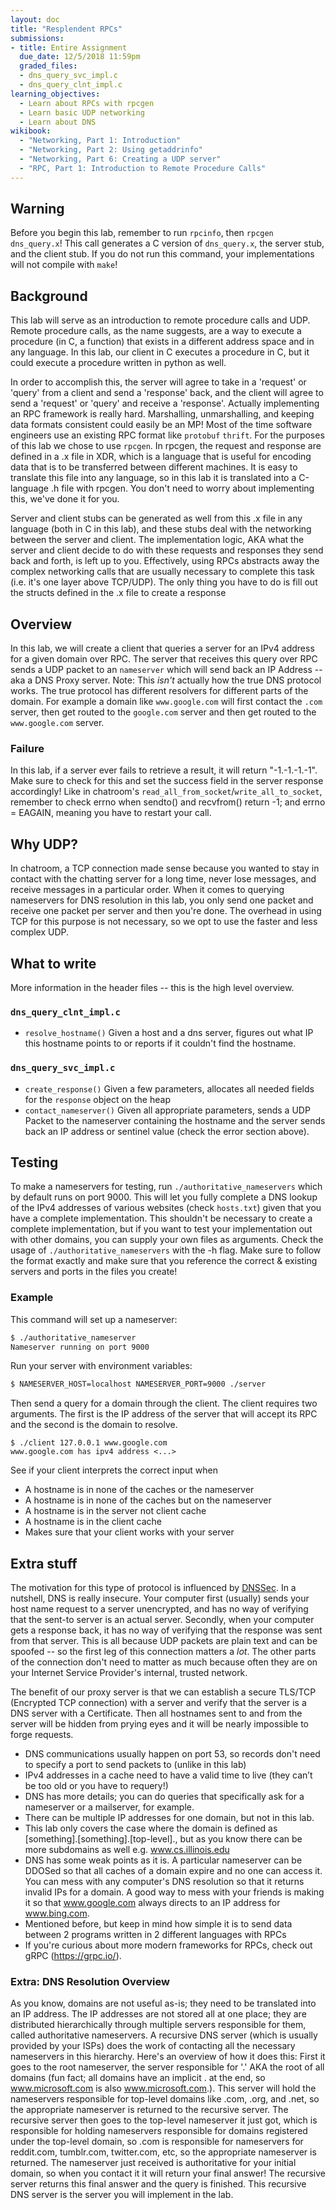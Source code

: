 ```yaml
---
layout: doc
title: "Resplendent RPCs"
submissions:
- title: Entire Assignment
  due_date: 12/5/2018 11:59pm
  graded_files:
  - dns_query_svc_impl.c
  - dns_query_clnt_impl.c
learning_objectives:
  - Learn about RPCs with rpcgen
  - Learn basic UDP networking
  - Learn about DNS
wikibook:
  - "Networking, Part 1: Introduction"
  - "Networking, Part 2: Using getaddrinfo"
  - "Networking, Part 6: Creating a UDP server"
  - "RPC, Part 1: Introduction to Remote Procedure Calls"
---
```


## Warning
Before you begin this lab, remember to run `rpcinfo`, then `rpcgen dns_query.x`!
This call generates a C version of `dns_query.x`, the server stub, and the client stub.
If you do not run this command, your implementations will not compile with `make`!

## Background
This lab will serve as an introduction to remote procedure calls and UDP. Remote procedure calls, as the name suggests, are a way to execute a procedure (in C, a function) that exists in a different address space and in any language. In this lab, our client in C executes a procedure in C, but it could execute a procedure written in python as well.

In order to accomplish this, the server will agree to take in a 'request' or 'query' from a client and send a 'response' back, and the client will agree to send a 'request' or 'query' and receive a 'response'.
Actually implementing an RPC framework is really hard. Marshalling, unmarshalling, and keeping data formats consistent could easily be an MP! Most of the time software engineers use an existing RPC format like `protobuf` `thrift`. For the purposes of this lab we chose to use `rpcgen`.
In rpcgen, the request and response are defined in a .x file in XDR, which is a language that is useful for encoding data that is to be transferred between different machines. 
It is easy to translate this file into any language, so in this lab it is translated into a C-language .h file with rpcgen. You don't need to worry about implementing this, we've done it for you.

Server and client stubs can be generated as well from this .x file in any language (both in C in this lab), and these stubs deal with the networking between the server and client. 
The implementation logic, AKA what the server and client decide to do with these requests and responses they send back and forth, is left up to you.
Effectively, using RPCs abstracts away the complex networking calls that are usually necessary to complete this task (i.e. it's one layer above TCP/UDP). The only thing you have to do is fill out the structs defined in the .x file to create a response

## Overview
In this lab, we will create a client that queries a server for an IPv4 address for a given domain over RPC. The server that receives this query over RPC sends a UDP packet to an `nameserver` which will send back an IP Address -- aka a DNS Proxy server.
Note: This _isn't_ actually how the true DNS protocol works. The true protocol has different resolvers for different parts of the domain. For example a domain like `www.google.com` will first contact the `.com` server, then get routed to the `google.com` server and then get routed to the `www.google.com` server.

### Failure
In this lab, if a server ever fails to retrieve a result, it will return "-1.-1.-1.-1". Make sure to check for this and set the success field in the server response accordingly!
Like in chatroom's `read_all_from_socket`/`write_all_to_socket`, remember to check errno when sendto() and recvfrom() return -1; and errno = EAGAIN, meaning you have to restart your call.

## Why UDP?
In chatroom, a TCP connection made sense because you wanted to stay in contact with the chatting server for a long time, never lose messages, and receive messages in a particular order. 
When it comes to querying nameservers for DNS resolution in this lab, you only send one packet and receive one packet per server and then you're done.
The overhead in using TCP for this purpose is not necessary, so we opt to use the faster and less complex UDP.

## What to write

More information in the header files -- this is the high level overview.

### `dns_query_clnt_impl.c`
- `resolve_hostname()` Given a host and a dns server, figures out what IP this hostname points to or reports if it couldn't find the hostname.
### `dns_query_svc_impl.c`
- `create_response()` Given a few parameters, allocates all needed fields for the `response` object on the heap
- `contact_nameserver()` Given all appropriate parameters, sends a UDP Packet to the nameserver containing the hostname and the server sends back an IP address or sentinel value (check the error section above).

## Testing
To make a nameservers for testing, run `./authoritative_nameservers` which by default runs on port 9000. 
This will let you fully complete a DNS lookup of the IPv4 addresses of various websites (check `hosts.txt`) given that you have a complete implementation. 
This shouldn't be necessary to create a complete implementation, but if you want to test your implementation out with other domains, you can supply your own files as arguments.
Check the usage of `./authoritative_nameservers` with the -h flag.
Make sure to follow the format exactly and make sure that you reference the correct & existing servers and ports in the files you create!

### Example

This command will set up a nameserver:

```bash
$ ./authoritative_nameserver
Nameserver running on port 9000
```

Run your server with environment variables:
```bash
$ NAMESERVER_HOST=localhost NAMESERVER_PORT=9000 ./server
```

Then send a query for a domain through the client. The client requires two arguments. The first is the IP address of the server that will accept its RPC and the second is the domain to resolve.

```
$ ./client 127.0.0.1 www.google.com
www.google.com has ipv4 address <...>
```

See if your client interprets the correct input when

* A hostname is in none of the caches or the nameserver
* A hostname is in none of the caches but on the nameserver
* A hostname is in the server not client cache
* A hostname is in the client cache
* Makes sure that your client works with your server

## Extra stuff

The motivation for this type of protocol is influenced by [DNSSec](https://en.wikipedia.org/wiki/Domain_Name_System_Security_Extensions). In a nutshell, DNS is really insecure. Your computer first (usually) sends your host name request to a server unencrypted, and has no way of verifying that the sent-to server is an actual server. Secondly, when your computer gets a response back, it has no way of verifying that the response was sent from that server. This is all because UDP packets are plain text and can be spoofed -- so the first leg of this connection matters a _lot_. The other parts of the connection don't need to matter as much because often they are on your Internet Service Provider's internal, trusted network.

The benefit of our proxy server is that we can establish a secure TLS/TCP (Encrypted TCP connection) with a server and verify that the server is a DNS server with a Certificate. Then all hostnames sent to and from the server will be hidden from prying eyes and it will be nearly impossible to forge requests.

- DNS communications usually happen on port 53, so records don't need to specify a port to send packets to (unlike in this lab)
- IPv4 addresses in a cache need to have a valid time to live (they can’t be too old or you have to requery!)
- DNS has more details; you can do queries that specifically ask for a nameserver or a mailserver, for example.
- There can be multiple IP addresses for one domain, but not in this lab.
- This lab only covers the case where the domain is defined as [something].[something].[top-level]., but as you know there can be more subdomains as well e.g. www.cs.illinois.edu
- DNS has some weak points as it is. A particular nameserver can be DDOSed so that all caches of a domain expire and no one can access it. You can mess with any computer's DNS resolution so that it returns invalid IPs for a domain. A good way to mess with your friends is making it so that www.google.com always directs to an IP address for www.bing.com.
- Mentioned before, but keep in mind how simple it is to send data between 2 programs written in 2 different languages with RPCs
- If you're curious about more modern frameworks for RPCs, check out gRPC (https://grpc.io/).

### Extra: DNS Resolution Overview
As you know, domains are not useful as-is; they need to be translated into an IP address. The IP addresses are not stored all at one place; they are distributed hierarchically through multiple servers responsible for them, called authoritative nameservers. A recursive DNS server (which is usually provided by your ISPs) does the work of contacting all the necessary nameservers in this hierarchy.  Here's an overview of how it does this:
 First it goes to the root nameserver, the server responsible for '.' AKA the root of all domains (fun fact; all domains have an implicit . at the end, so www.microsoft.com is also www.microsoft.com.). This server will hold the nameservers responsible for top-level domains like .com, .org, and .net, so the appropriate nameserver is returned to the recursive server. The recursive server then goes to the top-level nameserver it just got, which is responsible for holding nameservers responsible for domains registered under the top-level domain, so .com is responsible for nameservers for reddit.com, tumblr.com, twitter.com, etc, so the appropriate nameserver is returned. The nameserver just received is authoritative for your initial domain, so when you contact it it will return your final answer! The recursive server returns this final answer and the query is finished.
This recursive DNS server is the server you will implement in the lab.


